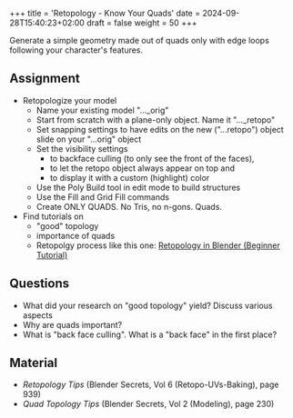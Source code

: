 +++
title = 'Retopology - Know Your Quads'
date = 2024-09-28T15:40:23+02:00
draft = false
weight = 50
+++

Generate a simple geometry made out of quads only with edge loops following your character's features.

## Assignment 

- Retopologize your model
  - Name your existing model "..._orig"
  - Start from scratch with a plane-only object. Name it "..._retopo"
  - Set snapping settings to have edits on the new ("...retopo") object slide on your "...orig" object
  - Set the visibility settings 
    - to backface culling (to only see the front of the faces), 
    - to let the retopo object always appear on top and 
    - to display it with a custom (highlight) color
  - Use the Poly Build tool in edit mode to build structures
  - Use the Fill and Grid Fill commands
  - Create ONLY QUADS. No Tris, no n-gons. Quads. 
- Find tutorials on 
  - "good" topology
  - importance of quads
  - Retopolgy process like this one: [Retopology in Blender (Beginner Tutorial)](https://www.youtube.com/watch?v=X2GNyEUvpD4)
 

## Questions

- What did your research on "good topology" yield? Discuss various aspects
- Why are quads important?
- What is "back face culling". What is a "back face" in the first place?

## Material

- _Retopology Tips_ (Blender Secrets, Vol 6 (Retopo-UVs-Baking), page 939)
- _Quad Topology Tips_ (Blender Secrets, Vol 2 (Modeling), page 230)

